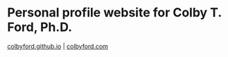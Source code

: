 # Personal profile website for Colby T. Ford, Ph.D.

[colbyford.github.io](colbyford.github.io)  |  [colbyford.com](colbyford.com)
